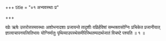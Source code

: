+++
title = "०१ अभ्यवस्थाः प्र"

+++

वव्रेः ऋषेः उत्तरोत्तरमवस्थाः अशोभनादशाः प्रजायन्ते तादृशीः वव्रिर्हविषां सम्भक्तासोग्निः प्रचिकेत प्रजानीयात् ज्ञात्वाचापनयत्वितिभावः योग्निर्मातुः पृथिव्याउपस्थेसमीपेस्थितम्पदार्थजातं विचष्टे पश्यति ॥ १ ॥